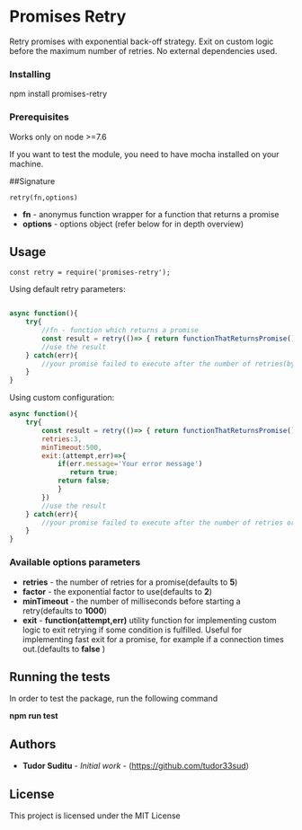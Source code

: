# Promises Retry

Retry promises with exponential back-off strategy. Exit on custom logic before the maximum number of retries. No external dependencies used.

### Installing

npm install promises-retry

### Prerequisites

Works only on node >=7.6

If you want to test the module, you need to have mocha installed on your machine.

##Signature

`retry(fn,options)`
* **fn** - anonymus function wrapper for a function that returns a promise
* **options** - options object (refer below for in depth overview)

## Usage

`const retry = require('promises-retry');`


Using default retry parameters:
```javascript

async function(){
    try{
        //fn - function which returns a promise
        const result = retry(()=> { return functionThatReturnsPromise() });
        //use the result
    } catch(err){
        //your promise failed to execute after the number of retries(by default 10)
    }
}
```

Using custom configuration:
```javascript
async function(){
    try{
        const result = retry(()=> { return functionThatReturnsPromise() }, {
        retries:3,
        minTimeout:500,
        exit:(attempt,err)=>{
            if(err.message='Your error message')
               return true;
            return false;
            }
        })
        //use the result
    } catch(err){
        //your promise failed to execute after the number of retries or using custom logic
    }
}
```
### Available options parameters

* **retries** - the number of retries for a promise(defaults to **5**)
* **factor** - the exponential factor to use(defaults to **2**)
* **minTimeout** - the number of milliseconds before starting a retry(defaults to **1000**)
* **exit** - **function(attempt,err)** utility function for implementing custom logic to exit retrying if some condition is fulfilled. Useful for implementing fast exit for a promise, for example if a connection times out.(defaults to **false** )



## Running the tests

In order to test the package, run the following command
 
**npm run test**

## Authors

* **Tudor Suditu** - *Initial work* - (https://github.com/tudor33sud)


## License

This project is licensed under the MIT License 

